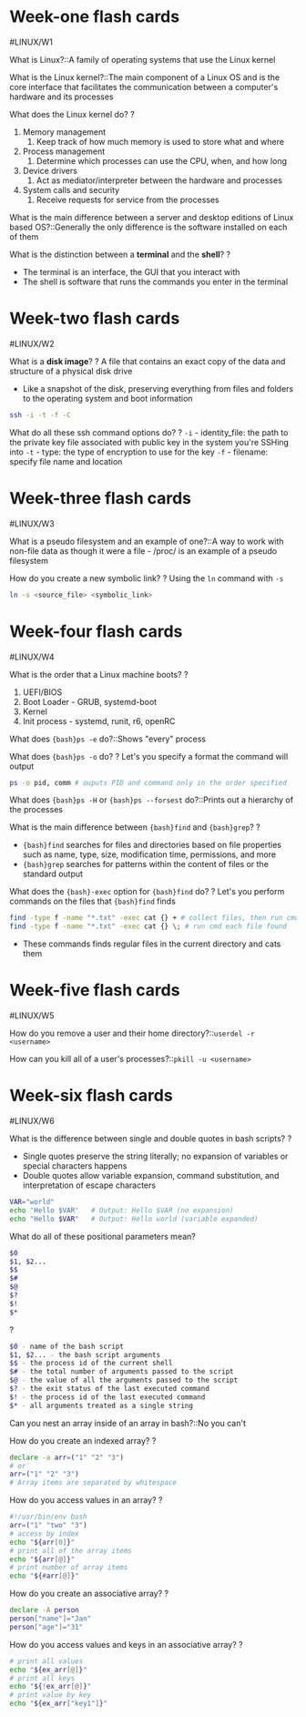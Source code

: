 
# Week-one flash cards
#LINUX/W1 


What is Linux?::A family of operating systems that use the Linux kernel

What is the Linux kernel?::The main component of a Linux OS and is the core interface that facilitates the communication between a computer's hardware and its processes

What does the Linux kernel do?
?
1. Memory management
	1. Keep track of how much memory is used to store what and where
2. Process management
	1. Determine which processes can use the CPU, when, and how long
3. Device drivers
	1. Act as mediator/interpreter between the hardware and processes
4. System calls and security
	1. Receive requests for service from the processes

What is the main difference between a server and desktop editions of Linux based OS?::Generally the only difference is the software installed on each of them

What is the distinction between a **terminal** and the **shell**?
?
- The terminal is an interface, the GUI that you interact with
- The shell is software that runs the commands you enter in the terminal

# Week-two flash cards
#LINUX/W2 

What is a **disk image**?
?
A file that contains an exact copy of the data and structure of a physical disk drive
- Like a snapshot of the disk, preserving everything from files and folders to the operating system and boot information

```bash
ssh -i -t -f -C
```
What do all these ssh command options do?
?
`-i` - identity_file: the path to the private key file associated with public key in the system you're SSHing into
`-t` - type: the type of encryption to use for the key
`-f` - filename: specify file name and location


# Week-three flash cards
#LINUX/W3 

What is a pseudo filesystem and an example of one?::A way to work with non-file data as though it were a file - /proc/ is an example of a pseudo filesystem

How do you create a new symbolic link?
?
Using the `ln` command with `-s`
```bash
ln -s <source_file> <symbolic_link>
```

# Week-four flash cards
#LINUX/W4 

What is the order that a Linux machine boots?
?
1. UEFI/BIOS
2. Boot Loader - GRUB, systemd-boot
3. Kernel
4. Init process - systemd, runit, r6, openRC

What does `{bash}ps -e` do?::Shows "every" process

What does `{bash}ps -o` do?
?
Let's you specify a format the command will output
```bash
ps -o pid, comm # ouputs PID and command only in the order specified
```

What does `{bash}ps -H` or `{bash}ps --forsest` do?::Prints out a hierarchy of the processes

What is the main difference between `{bash}find` and `{bash}grep`?
?
- `{bash}find` searches for files and directories based on file properties such as name, type, size, modification time, permissions, and more
- `{bash}grep` searches for patterns within the content of files or the standard output

What does the `{bash}-exec` option for `{bash}find` do?
?
Let's you perform commands on the files that `{bash}find` finds
```bash
find -type f -name "*.txt" -exec cat {} + # collect files, then run cmd
find -type f -name "*.txt" -exec cat {} \; # run cmd each file found
```
- These commands finds regular files in the current directory and cats them

# Week-five flash cards
#LINUX/W5 

How do you remove a user and their home directory?::`userdel -r <username>`

How can you kill all of a user's processes?::`pkill -u <username>`

# Week-six flash cards
#LINUX/W6

What is the difference between single and double quotes in bash scripts?
?
- Single quotes preserve the string literally; no expansion of variables or special characters happens
- Double quotes allow variable expansion, command substitution, and interpretation of escape characters
```bash
VAR="world"
echo 'Hello $VAR'   # Output: Hello $VAR (no expansion)
echo "Hello $VAR"   # Output: Hello world (variable expanded)
```

What do all of these positional parameters mean?
```bash
$0
$1, $2...
$$
$#
$@
$?
$!
$*
```
?
```bash
$0 - name of the bash script
$1, $2... - the bash script arguments
$$ - the process id of the current shell
$# - the total number of arguments passed to the script
$@ - the value of all the arguments passed to the script
$? - the exit status of the last executed command
$! - the process id of the last executed command
$* - all arguments treated as a single string
```

Can you nest an array inside of an array in bash?::No you can't

How do you create an indexed array?
?
```bash
declare -a arr=("1" "2" "3")
# or
arr=("1" "2" "3")
# Array items are separated by whitespace
```

How do you access values in an array?
?
```bash
#!/usr/bin/env bash
arr=("1" "two" "3")
# access by index
echo "${arr[0]}"
# print all of the array items
echo "${arr[@]}"
# print number of array items
echo "${#arr[@]}"
```

How do you create an associative array?
?
```bash
declare -A person
person["name"]="Jan"
person["age"]="31"
```

How do you access values and keys in an associative array?
?
```bash
# print all values
echo "${ex_arr[@]}"
# print all keys
echo "${!ex_arr[@]}"
# print value by key
echo "${ex_arr["key1"]}"
```



